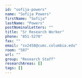 ```yaml
---
id: "sofija-powers"
name: "Sofija Powers"
firstName: "Sofija"
lastName: "Powers"
postNominalLetters: ""
title: "Sr Research Worker"
phone: "851-5270"
fax: ""
email: "sv2458@cumc.columbia.edu"
room: "507"
url: ""
group: "Research Staff"
researchAreas: []
tags: []
---
```

